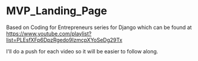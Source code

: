 MVP_Landing_Page
================

Based on Coding for Entrepreneurs series for Django which can be found at https://www.youtube.com/playlist?list=PLEsfXFp6DpzRgedo9IzmcpXYoSeDg29Tx 

I'll do a push for each video so it will be easier to follow along.
